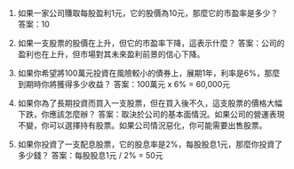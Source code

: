 

1. 如果一家公司賺取每股盈利1元，它的股價為10元，那麼它的市盈率是多少？
答案：10

2. 如果一支股票的股價在上升，但它的市盈率下降，這表示什麼？
答案：公司的盈利也在上升，但市場對其未來盈利前景的信心下降。

3. 如果你希望將100萬元投資在風險較小的債券上，展期1年，利率是6%，那麼到期時你將獲得多少收益？
答案：100萬元 x 6% = 60,000元

4. 如果你為了長期投資而買入一支股票，但在買入後不久，這支股票的價格大幅下跌，你應該怎麼辦？
答案：取決於公司的基本面情況。如果公司的營運表現不變，你可以選擇持有股票。如果公司情況惡化，你可能需要出售股票。

5. 如果你投資了一支配息股票，它的股息率是2%，每股股息1元，那麼你投資了多少錢？
答案：每股股息1元 / 2% = 50元